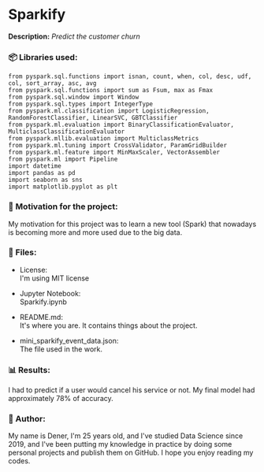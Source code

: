 # Sparkify

**Description:** *Predict the customer churn*

### :package: Libraries used:
`from pyspark.sql.functions import isnan, count, when, col, desc, udf, col, sort_array, asc, avg
`<br>
`from pyspark.sql.functions import sum as Fsum, max as Fmax`<br>
`from pyspark.sql.window import Window`<br>
`from pyspark.sql.types import IntegerType`<br>
`from pyspark.ml.classification import LogisticRegression, RandomForestClassifier, LinearSVC, GBTClassifier`<br>
`from pyspark.ml.evaluation import BinaryClassificationEvaluator, MulticlassClassificationEvaluator`<br>
`from pyspark.mllib.evaluation import MulticlassMetrics`<br>
`from pyspark.ml.tuning import CrossValidator, ParamGridBuilder`<br>
`from pyspark.ml.feature import MinMaxScaler, VectorAssembler`<br>
`from pyspark.ml import Pipeline`<br>
`import datetime`<br>
`import pandas as pd`<br>
`import seaborn as sns`<br>
`import matplotlib.pyplot as plt`<br>




### :muscle: Motivation for the project:
My motivation for this project was to learn a new tool (Spark) that nowadays is becoming more and more used due to the big data. 


### :open_file_folder: Files:
* License:<br>
I'm using MIT license

* Jupyter Notebook:<br>
Sparkify.ipynb

* README.md:<br>
It's where you are. It contains things about the project.
* mini_sparkify_event_data.json:<br>
The file used in the work.

### :bar_chart: Results:

I had to predict if a user would cancel his service or not.
My final model had approximately 78% of accuracy.

### :boy: Author:
My name is Dener, I'm 25 years old, and I've studied Data Science since 2019, and I've been putting my knowledge in practice by doing some personal projects and publish them on GitHub.
I hope you enjoy reading my codes.

